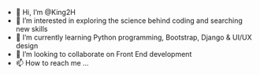 - 👋 Hi, I’m @King2H
- 👀 I’m interested in exploring the science behind coding and searching new skills 
- 🌱 I’m currently learning Python programming, Bootstrap, Django & UI/UX design
- 💞️ I’m looking to collaborate on Front End development
- 📫 How to reach me ...

<!---
King2H/King2H is a ✨ special ✨ repository because its `README.md` (this file) appears on your GitHub profile.
You can click the Preview link to take a look at your changes.
--->
